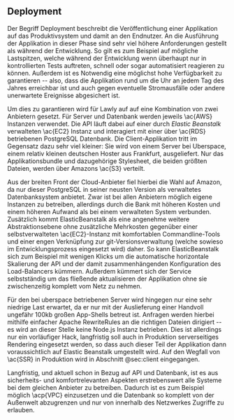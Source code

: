 ## Deployment
Der Begriff Deployment beschreibt die Veröffentlichung einer Applikation auf das Produktivsystem und damit an den Endnutzer. An die Ausführung der Applikation in dieser Phase sind sehr viel höhere Anforderungen gestellt als während der Entwicklung. So gilt es zum Beispiel auf mögliche Lastspitzen, welche während der Entwicklung wenn überhaupt nur in kontrollierten Tests auftreten, schnell oder sogar automatisiert reagieren zu können. Außerdem ist es Notwendig eine möglichst hohe Verfügbarkeit zu garantieren -- also, dass die Applikation rund um die Uhr an jedem Tag des Jahres erreichbar ist und auch gegen eventuelle Stromausfälle oder andere unerwartete Ereignisse abgesichert ist.

Um dies zu garantieren wird für Lawly auf auf eine Kombination von zwei Anbietern gesetzt. Für Server und Datenbank werden jeweils \ac{AWS} Instanzen verwendet. Die API läuft dabei auf einer durch *Elastic Beanstalk* verwalteten \ac{EC2} Instanz und interagiert mit einer über \ac{RDS} betriebenen PostgreSQL Datenbank. Die Client-Applikation tritt im Gegensatz dazu sehr viel kleiner: Sie wird von einem Server bei Uberspace, einem relativ kleinen deutschen Hoster aus Frankfurt, ausgeliefert. Nur das Applikationsbundle und dazugehörige Stylesheet, die beiden größten Dateien, werden über Amazons \ac{S3} verteilt.

Aus der breiten Front der Cloud-Anbieter fiel hierbei die Wahl auf Amazon, da nur dieser PostgreSQL in seiner neusten Version als verwaltetes Datenbanksystem anbietet. Zwar ist bei allen Anbietern möglich eigene Instanzen zu betreiben, allerdings durch die Bank mit höheren Kosten und einem höheren Aufwand als bei einem verwalteten System verbunden. Zusätzlich kommt ElasticBeanstalk als eine angenehme weitere Abstraktionsebene ohne zusätzliche Mehrkosten gegenüber einer selbstverwalteten \ac{EC2}-Instanz mit komfortablen Commandline-Tools und einer engen Verknüpfung zur git-Versionsverwaltung (welche sowieso im Entwicklungsprozess eingesetzt wird) daher. So kann ElasticBeanstalk sich zum Beispiel mit wenigen Klicks um die automatische horizontale Skalierung der API und der damit zusammenhängenden Konfiguration des Load-Balancers kümmern. Außerdem kümmert sich der Service selbstständig um das fließende aktualisieren der Applikation ohne sie zwischenzeitig komplett vom Netz zu nehmen.

Für den bei uberspace betriebenen Server wird hingegen nur eine sehr niedrige Last erwartet, da er nur mit der Auslieferung einer Handvoll ungefähr 100kb großen App-Shells betreut ist. Anfragen werden hierbei mithilfe einfacher Apache RewriteRules an die richtigen Dateien dirigiert -- es wird an dieser Stelle keine Node.js Instanz betrieben. Dies ist allerdings nur ein vorläufiger Hack, langfristig soll auch in Produktion serverseitiges Rendering eingesetzt werden, so dass auch dieser Teil der Applikation dann voraussichtlich auf Elastic Beanstalk umgestellt wird. Auf den Wegfall von \ac{SSR} in Produktion wird in Abschnitt @sec:client eingegangen.

Langfristig, und aktuell schon in Bezug auf API und Datenbank, ist es aus sicherheits- und komfortrelevanten Aspekten erstrebenswert alle Systeme bei dem gleichen Anbieter zu betreiben. Dadurch ist es zum Beispiel möglich \acp{VPC} einzusetzen und die Datenbank so komplett von der Außenwelt abzugrenzen und nur von innerhalb des Netzwerkes Zugriffe zu erlauben.
